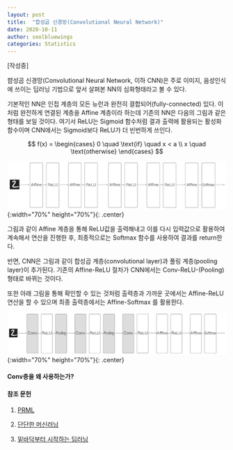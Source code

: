 ```yaml
---
layout: post
title:  "합성곱 신경망(Convolutional Neural Network)"
date: 2020-10-11
author: seolbluewings
categories: Statistics
---
```


[작성중]

햡성곱 신경망(Convolutional Neural Network, 이하 CNN)은 주로 이미지, 음성인식에 쓰이는 딥러닝 기법으로 앞서 살펴본 NN의 심화형태라고 볼 수 있다.

기본적인 NN은 인접 계층의 모든 뉴런과 완전히 결합되어(fully-connected) 있다. 이처럼 완전하게 연결된 계층을 Affine 계층이라 하는데 기존의 NN은 다음의 그림과 같은 형태를 보일 것이다. 여기서 ReLU는 Sigmoid 함수처럼 결과 출력에 활용되는 활성화 함수이며 CNN에서는 Sigmoid보다 ReLU가 더 빈번하게 쓰인다.

$$
f(x) =
\begin{cases}
0 \quad \text{if} \quad x < a  \\
x \quad \text{otherwise}
\end{cases}
$$

![CNN](https://github.com/seolbluewings/seolbluewings.github.io/blob/master/assets/NN_STRUCTURE.png?raw=true){:width="70%" height="70%"}{: .center}

그림과 같이 Affine 계층을 통해 ReLU값을 출력해내고 이를 다시 입력값으로 활용하여 계속해서 연산을 진행한 후, 최종적으로는 Softmax 함수를 사용하여 결과를 return한다.

반면, CNN은 그림과 같이 합성곱 계층(convolutional layer)과 풀링 계층(pooling layer)이 추가된다. 기존의 Affine-ReLU 절차가 CNN에서는 Conv-ReLU-(Pooling) 형태로 바뀌는 것이다.

또한 아래 그림을 통해 확인할 수 있는 것처럼 출력층과 가까운 곳에서는 Affine-ReLU 연산을 할 수 있으며 최종 출력층에서는 Affine-Softmax 를 활용한다.

![CNN](https://github.com/seolbluewings/seolbluewings.github.io/blob/master/assets/CNN_STRUCTURE.png?raw=true){:width="70%" height="70%"}{: .center}

#### Conv층을 왜 사용하는가?






#### 참조 문헌
1. [PRML](http://users.isr.ist.utl.pt/~wurmd/Livros/school/Bishop%20-%20Pattern%20Recognition%20And%20Machine%20Learning%20-%20Springer%20%202006.pdf) <br>

2. [단단한 머신러닝](http://www.yes24.com/Product/Goods/88440860)

3. [밑바닥부터 시작하는 딥러닝](https://www.hanbit.co.kr/store/books/look.php?p_code=B8475831198)